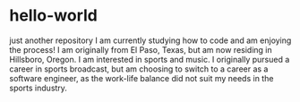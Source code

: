 # hello-world
just another repository
I am currently studying how to code and am enjoying the process!
I am originally from El Paso, Texas, but am now residing in Hillsboro, Oregon.
I am interested in sports and music. 
I originally pursued a career in sports broadcast, but am choosing to switch to a career as a software engineer, as the work-life balance did not suit my needs in the sports industry.
